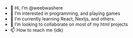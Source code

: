 - 👋 Hi, I’m @weebwashere
- 👀 I’m interested in programming, and playing games
- 🌱 I’m currently learning React, Nextjs, and others.
- 💞️ I’m looking to collaborate on most of my html projects
- 📫 How to reach me (idk)

<!---
weebwashere/weebwashere is a ✨ special ✨ repository because its `README.md` (this file) appears on your GitHub profile.
You can click the Preview link to take a look at your changes.
--->
